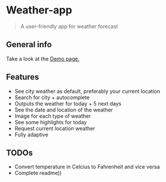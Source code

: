 # Weather-app
> A user-friendly app for weather forecast 

## General info
Take a look at the [Demo page.](https://ic3top.github.io/devChallenges/weather-app/dist/)

## Features
* See city weather as default, preferably your current location
* Search for city + autocomplete
* Outputs the weather for today + 5 next days
* See the date and location of the weather
* Image for each type of weather
* See some highlights for today
* Request current location weather
* Fully adaptive

## TODOs
* Convert temperature in Celcius to Fahrenheit and vice versa
* Complete readme))
